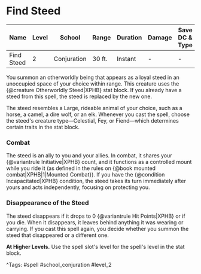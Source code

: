 # Find Steed

| Name | Level | School | Range | Duration | Damage | Save DC & Type |
|------|-------|--------|-------|----------|--------|----------------|
| Find Steed | 2 | Conjuration | 30 ft. | Instant | - | - |

You summon an otherworldly being that appears as a loyal steed in an unoccupied space of your choice within range. This creature uses the {@creature Otherworldly Steed|XPHB} stat block. If you already have a steed from this spell, the steed is replaced by the new one.

The steed resembles a Large, rideable animal of your choice, such as a horse, a camel, a dire wolf, or an elk. Whenever you cast the spell, choose the steed's creature type—Celestial, Fey, or Fiend—which determines certain traits in the stat block.

### Combat

The steed is an ally to you and your allies. In combat, it shares your {@variantrule Initiative|XPHB} count, and it functions as a controlled mount while you ride it (as defined in the rules on {@book mounted combat|XPHB|1|Mounted Combat}). If you have the {@condition Incapacitated|XPHB} condition, the steed takes its turn immediately after yours and acts independently, focusing on protecting you.

### Disappearance of the Steed

The steed disappears if it drops to 0 {@variantrule Hit Points|XPHB} or if you die. When it disappears, it leaves behind anything it was wearing or carrying. If you cast this spell again, you decide whether you summon the steed that disappeared or a different one.

**At Higher Levels.** Use the spell slot's level for the spell's level in the stat block.

^Tags: #spell #school_conjuration #level_2